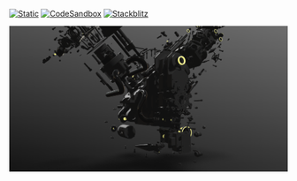 [![Static](https://img.shields.io/badge/demo-%23646CFF.svg?logo=html5&logoColor=white)](https://pmndrs.github.io/examples/merged-instance)
[![CodeSandbox](https://img.shields.io/badge/codesandbox-040404?logo=codesandbox&logoColor=DBDBDB)](https://codesandbox.io/s/github/pmndrs/examples/tree/main/apps/merged-instance)
[![Stackblitz](https://img.shields.io/badge/stackblitz-fff?logo=Stackblitz&logoColor=1389FD)](https://stackblitz.com/github/pmndrs/examples/tree/main/apps/merged-instance)

![](thumbnail.png)

